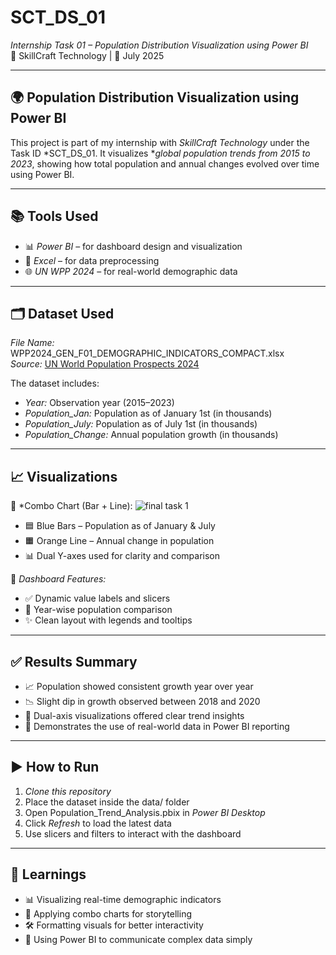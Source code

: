 # SCT_DS_01  
*Internship Task 01 – Population Distribution Visualization using Power BI*  
💼 SkillCraft Technology | 📅 July 2025  

---

## 🌍 Population Distribution Visualization using Power BI  
This project is part of my internship with *SkillCraft Technology* under the Task ID *SCT_DS_01. It visualizes **global population trends from 2015 to 2023*, showing how total population and annual changes evolved over time using Power BI.

---

## 📚 Tools Used  
- 📊 *Power BI* – for dashboard design and visualization  
- 📂 *Excel* – for data preprocessing  
- 🌐 *UN WPP 2024* – for real-world demographic data  

---

## 🗂 Dataset Used  
*File Name:* WPP2024_GEN_F01_DEMOGRAPHIC_INDICATORS_COMPACT.xlsx  
*Source:* [UN World Population Prospects 2024](https://population.un.org/wpp/)

The dataset includes:

- *Year:* Observation year (2015–2023)  
- *Population_Jan:* Population as of January 1st (in thousands)  
- *Population_July:* Population as of July 1st (in thousands)  
- *Population_Change:* Annual population growth (in thousands)  

---

## 📈 Visualizations  

📌 *Combo Chart (Bar + Line): ![final task 1](https://github.com/user-attachments/assets/0cde68dd-ee70-40a7-81bb-686abec08c79)

- 🟦 Blue Bars – Population as of January & July  
- 🟧 Orange Line – Annual change in population  
- 📊 Dual Y-axes used for clarity and comparison  

📌 *Dashboard Features:*  
- ✅ Dynamic value labels and slicers  
- 📅 Year-wise population comparison  
- ✨ Clean layout with legends and tooltips  

---

## ✅ Results Summary  
- 📈 Population showed consistent growth year over year  
- 📉 Slight dip in growth observed between 2018 and 2020  
- 🔁 Dual-axis visualizations offered clear trend insights  
- 🧠 Demonstrates the use of real-world data in Power BI reporting  

---

## ▶ How to Run  
1. *Clone this repository*  
2. Place the dataset inside the data/ folder  
3. Open Population_Trend_Analysis.pbix in *Power BI Desktop*  
4. Click *Refresh* to load the latest data  
5. Use slicers and filters to interact with the dashboard  

---

## 🧠 Learnings  
- 📊 Visualizing real-time demographic indicators  
- 🔀 Applying combo charts for storytelling  
- 🛠 Formatting visuals for better interactivity  
- 📢 Using Power BI to communicate complex data simply
